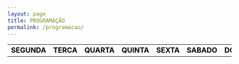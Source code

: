 ```yaml
---
layout: page
title: PROGRAMAÇÃO
permalink: /programacao/
---
```

<table class="days" style="width:100%">
  <tr>
    <td class="segunda" onclick="selectDay('segunda')">SEGUNDA</td>
    <td class="terca" onclick="selectDay('terca')">TERCA</td>
    <td class="quarta" onclick="selectDay('quarta')">QUARTA</td>
    <td class="quinta" onclick="selectDay('quinta')">QUINTA</td>
    <td class="sexta" onclick="selectDay('sexta')">SEXTA</td>
    <td class="sabado" onclick="selectDay('sabado')">SABADO</td>
    <td class="domingo" onclick="selectDay('domingo')">DOMINGO</td>
  </tr>
</table> 

<div class="prog">
  <div class="segunda">
  <img src="/imagens/music-nonstop.png" alt="MUSIC NONSTOP">
  <img src="/imagens/musica-sem-parar1.png" alt="MÚSICA SEM PARAR">
  <img src="/imagens/a-tarte.png" alt="A TARDE">
  <img src="/imagens/a-noite.png" alt="A NOITE">
  <img src="/imagens/musicnonstop1.png" alt="MUSIC NONSTOP">
  </div>
  <div class="terca">
  <img src="/imagens/music-nonstop.png" alt="MUSIC NONSTOP">
  <img src="/imagens/musica-sem-parar1.png" alt="MÚSICA SEM PARAR">
  <img src="/imagens/a-tarte.png" alt="A TARDE">
  <img src="/imagens/a-noite.png" alt="A NOITE">
  <img src="/imagens/musicnonstop1.png" alt="MUSIC NONSTOP">  
  </div>
  <div class="quarta">
  <img src="/imagens/music-nonstop.png" alt="MUSIC NONSTOP">
  <img src="/imagens/musica-sem-parar1.png" alt="MÚSICA SEM PARAR">
  <img src="/imagens/a-tarte.png" alt="A TARDE">
  <img src="/imagens/a-noite.png" alt="A NOITE">
  <img src="/imagens/musicnonstop1.png" alt="MUSIC NONSTOP">
  </div>
  <div class="quinta">
  <img src="/imagens/music-nonstop.png" alt="MUSIC NONSTOP">
  <img src="/imagens/musica-sem-parar1.png" alt="MÚSICA SEM PARAR">
  <img src="/imagens/a-tarte.png" alt="A TARDE">
  <img src="/imagens/a-noite.png" alt="A NOITE">
  <img src="/imagens/musicnonstop1.png" alt="MUSIC NONSTOP">
  </div>
  <div class="sexta">
  <img src="/imagens/music-nonstop.png" alt="MUSIC NONSTOP">
  <img src="/imagens/musica-sem-parar1.png" alt="MÚSICA SEM PARAR">
  <img src="/imagens/a-tarte.png" alt="A TARDE">
  <img src="/imagens/a-noite.png" alt="A NOITE">
  <img src="/imagens/musicnonstop1.png" alt="MUSIC NONSTOP">
  </div>
  <div class="sabado">
  <img src="/imagens/musicnonstop2.png" alt="MUSIC NONSTOP">
  <img src="/imagens/musica-sem-parar2.png" alt="MÚSICA SEM PARAR">
  <img src="/imagens/musicnonstop.png" alt="MUSIC NONSTOP">
  </div>
  <div class="domingo">
  <img src="/imagens/musicnonstop2.png" alt="MUSIC NONSTOP">
  <img src="/imagens/musica-sem-parar2.png" alt="MÚSICA SEM PARAR">
  <img src="/imagens/musicnonstop.png" alt="MUSIC NONSTOP">
  </div>
</div>

<!-- nao mexer -->
<script>
  var allDays = document.querySelectorAll('.days tr td');
  var allProg = document.querySelectorAll('.prog div');
  function selectDay(day){
    var selectedDay = document.querySelector('.days tr td.'+day);
    var selectedProg = document.querySelector('.prog div.'+day);
    for (var i = 0; i < allDays.length; i++) {
      allDays[i].classList.remove('selected');
      allProg[i].classList.remove('selected');
    }
    selectedDay.classList.add('selected');
    selectedProg.classList.add('selected');
  }
  var today = new Date().getDay();
  var dayOfTheWeek = today === 0 ? 6 : today-1;
  allProg[dayOfTheWeek].classList.add('selected');
  allDays[dayOfTheWeek].classList.add('selected');
</script>
<style>
  .days tr td{
    border: 0;
    text-align: center;
    font-weight: bold;
    cursor: pointer;
    color: black;
    background-color: none;
  }
  .days tr td.selected{
    color: white;
    background-color: #0092ca;
  }
  .prog div{
    display: none;
  }
  .prog div.selected{
    display: block;
  }
</style>
<!-- nao mexer -->
